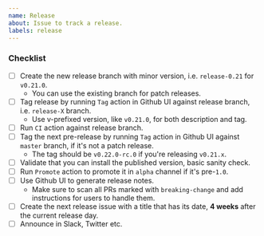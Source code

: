 ```yaml
---
name: Release
about: Issue to track a release.
labels: release
---
```

<!--
Thank you for helping to improve Crossplane!

Please be sure to search for open issues before raising a new one. We use issues
for bug reports and feature requests. Please find us at https://slack.crossplane.io
for questions, support, and discussion.
-->

### Checklist

* [ ] Create the new release branch with minor version, i.e. `release-0.21` for `v0.21.0`.
  * You can use the existing branch for patch releases.
* [ ] Tag release by running `Tag` action in Github UI against release branch, i.e. `release-X` branch.
  * Use v-prefixed version, like `v0.21.0`, for both description and tag.
* [ ] Run `CI` action against release branch.
* [ ] Tag the next pre-release by running `Tag` action in Github UI against `master` branch, if it's not a patch release.
  * The tag should be `v0.22.0-rc.0` if you're releasing `v0.21.x`.
* [ ] Validate that you can install the published version, basic sanity check.
* [ ] Run `Promote` action to promote it in `alpha` channel if it's pre-`1.0`.
* [ ] Use Github UI to generate release notes.
  * Make sure to scan all PRs marked with `breaking-change` and add instructions for users to handle them.
* [ ] Create the next release issue with a title that has its date, **4 weeks** after the current release day.
* [ ] Announce in Slack, Twitter etc.